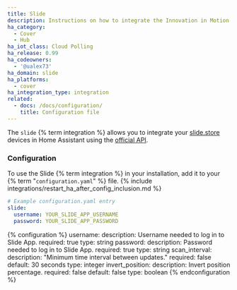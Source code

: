 ```yaml
---
title: Slide
description: Instructions on how to integrate the Innovation in Motion Slide covers with Home Assistant.
ha_category:
  - Cover
  - Hub
ha_iot_class: Cloud Polling
ha_release: 0.99
ha_codeowners:
  - '@ualex73'
ha_domain: slide
ha_platforms:
  - cover
ha_integration_type: integration
related:
  - docs: /docs/configuration/
    title: Configuration file
---
```


The `slide` {% term integration %} allows you to integrate your [slide.store](https://slide.store/) devices in Home Assistant using the [official API](https://documenter.getpostman.com/view/6223391/S1Lu2pSf?version=latest).

### Configuration

To use the Slide {% term integration %} in your installation, add it to your {% term "`configuration.yaml`" %} file.
{% include integrations/restart_ha_after_config_inclusion.md %}

```yaml
# Example configuration.yaml entry
slide:
  username: YOUR_SLIDE_APP_USERNAME
  password: YOUR_SLIDE_APP_PASSWORD
```

{% configuration %}
username:
  description: Username needed to log in to Slide App.
  required: true
  type: string
password:
  description: Password needed to log in to Slide App.
  required: true
  type: string
scan_interval:
  description: "Minimum time interval between updates."
  required: false
  default: 30 seconds
  type: integer
invert_position:
  description: Invert position percentage.
  required: false
  default: false
  type: boolean
{% endconfiguration %}
